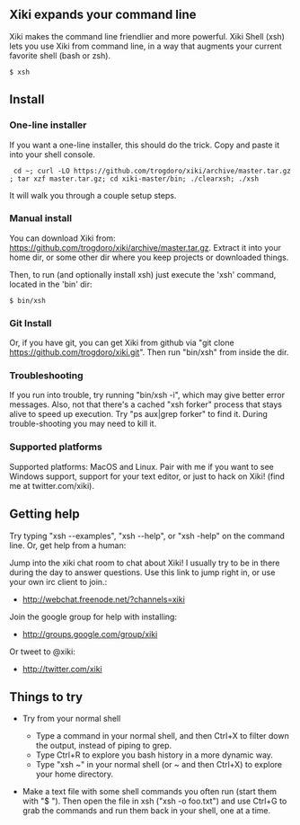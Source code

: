 ## Xiki expands your command line

Xiki makes the command line friendlier and more powerful. Xiki Shell (xsh) lets you use Xiki from command line, in a way that augments your current favorite shell (bash or zsh).

    $ xsh

## Install

### One-line installer

If you want a one-line installer, this should do the trick. Copy and paste it into your shell console.

     cd ~; curl -LO https://github.com/trogdoro/xiki/archive/master.tar.gz ; tar xzf master.tar.gz; cd xiki-master/bin; ./clearxsh; ./xsh

It will walk you through a couple setup steps.

### Manual install

You can download Xiki from: https://github.com/trogdoro/xiki/archive/master.tar.gz. Extract it into your home dir, or some other dir where you keep projects or downloaded things.

Then, to run (and optionally install xsh) just execute the 'xsh' command, located in the 'bin' dir:

    $ bin/xsh

### Git Install

Or, if you have git, you can get Xiki from github via "git clone https://github.com/trogdoro/xiki.git".  Then run "bin/xsh" from inside the dir.

### Troubleshooting

If you run into trouble, try running "bin/xsh -i", which may give better error messages. Also, not that there's a cached "xsh forker" process that stays alive to speed up execution. Try "ps aux|grep forker" to find it. During trouble-shooting you may need to kill it.

### Supported platforms

Supported platforms: MacOS and Linux.  Pair with me if you want to see Windows support, support for your text editor, or just to hack on Xiki! (find me at twitter.com/xiki).

## Getting help

Try typing "xsh --examples", "xsh --help", or "xsh -help" on the command line.  Or, get help from a human:

Jump into the xiki chat room to chat about Xiki! I usually try to be in there during the day to answer questions. Use this link to jump right in, or use your own irc client to join.:

* http://webchat.freenode.net/?channels=xiki

Join the google group for help with installing:

* http://groups.google.com/group/xiki

Or tweet to @xiki:

* http://twitter.com/xiki

## Things to try

* Try from your normal shell
  * Type a command in your normal shell, and then Ctrl+X to filter down the output, instead of piping to grep.
  * Type Ctrl+R to explore you bash history in a more dynamic way.
  * Type "xsh ~" in your normal shell (or ~ and then Ctrl+X) to explore your home directory.

* Make a text file with some shell commands you often run (start them with "$ "). Then open the file in xsh ("xsh -o foo.txt") and use Ctrl+G to grab the commands and run them back in your shell, one at a time.
